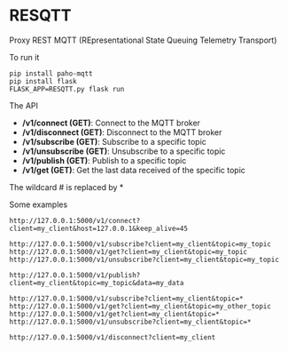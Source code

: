 # RESQTT
Proxy REST MQTT (REpresentational State Queuing Telemetry Transport)

To run it
```
pip install paho-mqtt
pip install flask
FLASK_APP=RESQTT.py flask run
```

The API
- **/v1/connect (GET)**: Connect to the MQTT broker
- **/v1/disconnect (GET)**: Disconnect to the MQTT broker
- **/v1/subscribe (GET)**: Subscribe to a specific topic
- **/v1/unsubscribe (GET)**: Unsubscribe to a specific topic
- **/v1/publish (GET)**: Publish to a specific topic
- **/v1/get (GET)**: Get the last data received of the specific topic

The wildcard # is replaced by *

Some examples
```
http://127.0.0.1:5000/v1/connect?client=my_client&host=127.0.0.1&keep_alive=45

http://127.0.0.1:5000/v1/subscribe?client=my_client&topic=my_topic
http://127.0.0.1:5000/v1/get?client=my_client&topic=my_topic
http://127.0.0.1:5000/v1/unsubscribe?client=my_client&topic=my_topic

http://127.0.0.1:5000/v1/publish?client=my_client&topic=my_topic&data=my_data

http://127.0.0.1:5000/v1/subscribe?client=my_client&topic=*
http://127.0.0.1:5000/v1/get?client=my_client&topic=my_other_topic
http://127.0.0.1:5000/v1/get?client=my_client&topic=*
http://127.0.0.1:5000/v1/unsubscribe?client=my_client&topic=*

http://127.0.0.1:5000/v1/disconnect?client=my_client
```
